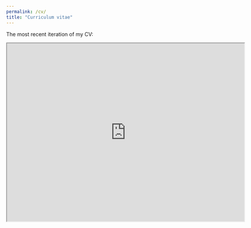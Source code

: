 ```yaml
---
permalink: /cv/
title: "Curriculum vitae"
---
```

The most recent iteration of my CV:
<iframe src="https://drive.google.com/file/d/1F80r0FeTJwtW-eJOMd3rc-J2B4YIBK72/preview" width="640" height="480" allow="autoplay"></iframe>
